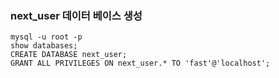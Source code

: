 ### next_user 데이터 베이스 생성
```
mysql -u root -p
show databases;
CREATE DATABASE next_user;
GRANT ALL PRIVILEGES ON next_user.* TO 'fast'@'localhost';
```
